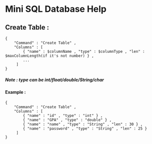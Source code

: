 # Mini SQL Database Help
## Create Table :
```
{
    "Command" : "Create Table" ,
    "Columns" : [
        { "name" : $columnName , "type" : $columnType , "len" : $maxColumnLength(if it's not number) } ,
        ...
     ]
}
```
##### Note : type can be int/float/double/String/char

#### Example :
```
{
    "Command" : "Create Table" ,
    "Columns" : [
        { "name" : "id" , "type" : "int" } ,
        { "name" : "GPA" , "type" : "double" } ,
        { "name" : "name" , "type" : "String" , "len" : 30 } ,
        { "name" : "password" , "type" : "String" , "len" : 25 }
     ]
}
```
